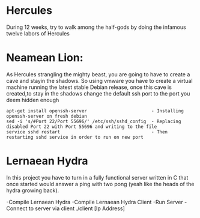 # Hercules

  During 12 weeks, try to walk among the half-gods by doing the infamous twelve labors of Hercules

# Neamean Lion: 
  As Hercules strangling the mighty beast, you are going to have to create a cave and stayin the shadows.
So using vmware you have to create a virtual machine running the latest stable Debian release, once
this cave is created,to stay in the shadows change the default ssh port to the port you deem hidden enough

    apt-get install openssh-server                        - Installing openssh-server on fresh debian
    sed -i 's/#Port 22/Port 55696/' /etc/ssh/sshd_config  - Replacing disabled Port 22 with Port 55696 and writing to the file
    service sshd restart                                  - Then restarting sshd service in order to run on new port

# Lernaean Hydra
  In this project you have to turn in a fully functional server written in C that once started would answer a ping with two pong (yeah like the heads of the hydra growing back).
  
   -Compile Lernaean Hydra
   -Compile Lernaean Hydra Client
   -Run Server
   -Connect to server via client ./client [Ip Address]
